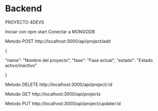 # Backend

PROYECTO 4DEVS 


Iniciar con npm start
Conectar a MONGODB

Metodo POST
http://localhost:3000/api/project/add

{
     
   "name": "Nombre del proyecto",
   "fase": "Fase actual",
   "estado": "Estado activo/inactivo"

}

Metodo DELETE
http://localhost:3000/api/project/:id

Metodo GET
http://localhost:3000/api/projects

Metodo PUT
http://localhost:3000/api/project/update/:id
